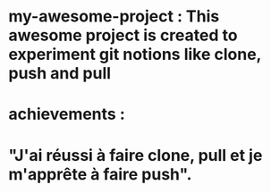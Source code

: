 # my-awesome-project : This awesome project is created to experiment git notions like clone, push and pull

# achievements :
# "J'ai réussi à faire clone, pull et je m'apprête à faire push".
